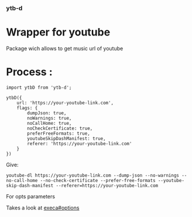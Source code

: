 ### ytb-d

# Wrapper for youtube

Package wich allows to get music url of youtube

# Process : 

```
import ytbD from 'ytb-d';

ytbD({
    url: 'https://your-youtube-link.com',
    flags: {
        dumpJson: true,
        noWarnings: true,
        noCallHome: true,
        noCheckCertificate: true,
        preferFreeFormats: true,
        youtubeSkipDashManifest: true,
        referer: 'https://your-youtube-link.com'
    }
})

```

Give:

```
youtube-dl https://your-youtube-link.com --dump-json --no-warnings --no-call-home --no-check-certificate --prefer-free-formats --youtube-skip-dash-manifest --referer=https://your-youtube-link.com

```

For opts parameters

Takes a look at [execa#options](https://github.com/sindresorhus/execa#options)